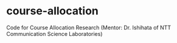 # course-allocation
Code for Course Allocation Research (Mentor: Dr. Ishihata of NTT Communication Science Laboratories)

